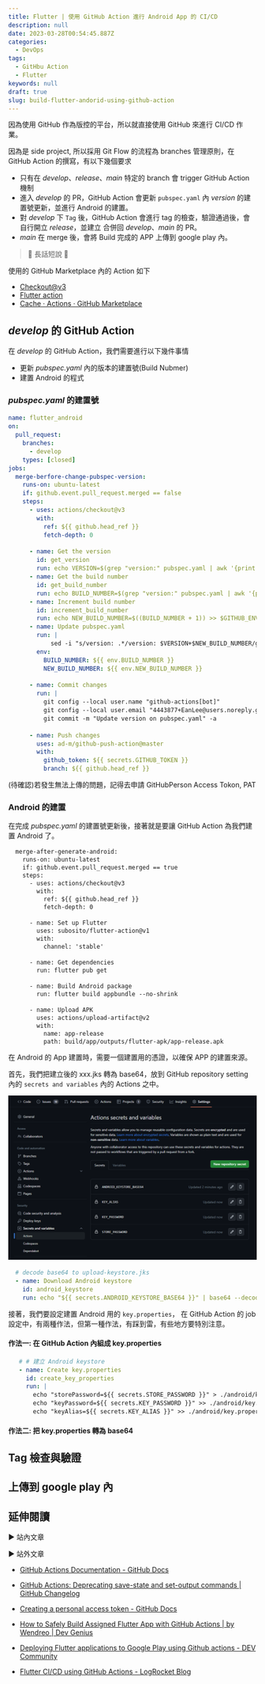 ```yaml
---
title: Flutter | 使用 GitHub Action 進行 Android App 的 CI/CD
description: null
date: 2023-03-28T00:54:45.887Z
categories:
  - DevOps
tags:
  - GitHbu Action
  - Flutter
keywords: null
draft: true
slug: build-flutter-andorid-using-github-action
---
```


因為使用 GitHub 作為版控的平台，所以就直接使用 GitHub 來進行 CI/CD 作業。

因為是 side project, 所以採用 Git Flow 的流程為 branches 管理原則，在 GitHub Action 的撰寫，有以下幾個要求

- 只有在 _develop_、_release_、_main_ 特定的 branch 會 trigger GitHub Action 機制
- 進入 _develop_ 的 PR，GitHub Action 會更新 `pubspec.yaml` 內 _version_ 的建置號更新，並進行 Android 的建置。
- 對 _develop_ 下 `Tag` 後，GitHub Action 會進行 tag 的檢查，驗證通過後，會自行開立 _release_，並建立 合併回 _develop_、_main_ 的 PR。
- _main_ 在 merge 後，會將 Build 完成的 APP 上傳到 google play 內。

> 🔖 長話短說 🔖
>

使用的 GitHub Marketplace 內的 Action 如下

- [Checkout@v3](https://github.com/marketplace/actions/checkout)
- [Flutter action](https://github.com/marketplace/actions/flutter-action)
- [Cache · Actions · GitHub Marketplace](https://github.com/marketplace/actions/cache)


<!--more-->

## _develop_ 的 GitHub Action

在 _develop_ 的 GitHub Action，我們需要進行以下幾件事情

- 更新 _pubspec.yaml_ 內的版本的建置號(Build Nubmer)
- 建置 Android 的程式

### _pubspec.yaml_ 的建置號

```yaml
name: flutter_android
on:
  pull_request:
    branches:
      - develop
    types: [closed]
jobs:
  merge-berfore-change-pubspec-version:
    runs-on: ubuntu-latest
    if: github.event.pull_request.merged == false
    steps:
      - uses: actions/checkout@v3
        with:
          ref: ${{ github.head_ref }}
          fetch-depth: 0

      - name: Get the version
        id: get_version
        run: echo VERSION=$(grep "version:" pubspec.yaml | awk '{print $2}' | tr -d "'" | cut -d'+' -f1) >> $GITHUB_ENV
      - name: Get the build number
        id: get_build_number
        run: echo BUILD_NUMBER=$(grep "version:" pubspec.yaml | awk '{print $2}' | tr -d "'" | cut -d'+' -f2) >> $GITHUB_ENV
      - name: Increment build number
        id: increment_build_number
        run: echo NEW_BUILD_NUMBER=$((BUILD_NUMBER + 1)) >> $GITHUB_ENV
      - name: Update pubspec.yaml
        run: |
            sed -i "s/version: .*/version: $VERSION+$NEW_BUILD_NUMBER/g" pubspec.yaml
        env:
          BUILD_NUMBER: ${{ env.BUILD_NUMBER }}
          NEW_BUILD_NUMBER: ${{ env.NEW_BUILD_NUMBER }}

      - name: Commit changes
        run: |
          git config --local user.name "github-actions[bot]"
          git config --local user.email "4443877+EanLee@users.noreply.github.com"
          git commit -m "Update version on pubspec.yaml" -a
          
      - name: Push changes
        uses: ad-m/github-push-action@master
        with:
          github_token: ${{ secrets.GITHUB_TOKEN }}
          branch: ${{ github.head_ref }}
```

(待確認)若發生無法上傳的問題，記得去申請 GitHubPerson Access Tokon, PAT


### Android 的建置



在完成 _pubspec.yaml_ 的建置號更新後，接著就是要讓 GitHub Action 為我們建置 Android 了。


```
  merge-after-generate-android:
    runs-on: ubuntu-latest
    if: github.event.pull_request.merged == true
    steps:
      - uses: actions/checkout@v3
        with:
          ref: ${{ github.head_ref }}
          fetch-depth: 0

      - name: Set up Flutter
        uses: subosito/flutter-action@v1
        with:
          channel: 'stable'

      - name: Get dependencies
        run: flutter pub get

      - name: Build Android package
        run: flutter build appbundle --no-shrink

      - name: Upload APK
        uses: actions/upload-artifact@v2
        with:
          name: app-release
          path: build/app/outputs/flutter-apk/app-release.apk
```

在 Android 的 App 建置時，需要一個建置用的憑證，以確保 APP 的建置來源。

首先，我們把建立後的 xxx.jks 轉為 base64，放到 GitHub repository setting 內的 `secrets and variables` 內的 Actions 之中。

![](images/Pasted%20image%2020230329102640.png)

```yml
  # decode base64 to upload-keystore.jks
  - name: Download Android keystore
    id: android_keystore
    run: echo "${{ secrets.ANDROID_KEYSTORE_BASE64 }}" | base64 --decode > ./android/key.properties
```

接著，我們要設定建置 Android 用的 `key.properties`，
在 GitHub Action 的 job 設定中，有兩種作法，但第一種作法，有踩到雷，有些地方要特別注意。

#### 作法一: 在 GitHub Action 內組成 key.properties


```yml
   # # 建立 Android keystore
   - name: Create key.properties
     id: create_key_properties
     run: |
       echo "storePassword=${{ secrets.STORE_PASSWORD }}" > ./android/key.properties
       echo "keyPassword=${{ secrets.KEY_PASSWORD }}" >> ./android/key.properties
       echo "keyAlias=${{ secrets.KEY_ALIAS }}" >> ./android/key.properties
```

#### 作法二: 把 key.properties 轉為 base64



## Tag 檢查與驗證


## 上傳到 google play 內


## 延伸閱讀

▶ 站內文章

▶ 站外文章

- [GitHub Actions Documentation - GitHub Docs](https://docs.github.com/en/actions)
- [GitHub Actions: Deprecating save-state and set-output commands | GitHub Changelog](https://github.blog/changelog/2022-10-11-github-actions-deprecating-save-state-and-set-output-commands/)
- [Creating a personal access token - GitHub Docs](https://docs.github.com/en/authentication/keeping-your-account-and-data-secure/creating-a-personal-access-token)

- [How to Safely Build Assigned Flutter App with GitHub Actions | by Wendreo | Dev Genius](https://blog.devgenius.io/how-to-safely-build-assigned-flutter-app-with-github-actions-8860b1b6eef6)
- [Deploying Flutter applications to Google Play using Github actions - DEV Community](https://dev.to/matijanovosel/deploying-flutter-applications-to-google-play-using-github-actions-j8a)
- [Flutter CI/CD using GitHub Actions - LogRocket Blog](https://blog.logrocket.com/flutter-ci-cd-using-github-actions/)